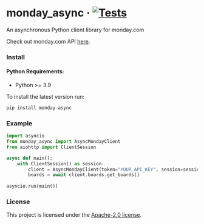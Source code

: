 # monday_async &middot; [![Tests](https://github.com/denyskarmazen/monday-async/actions/workflows/project-tests.yml/badge.svg)](https://github.com/denyskarmazen/monday-async/actions/workflows/project-tests.yml)

An asynchronous Python client library for monday.com

Check out monday.com API [here](https://developer.monday.com/api-reference/).

### Install
#### Python Requirements:
- Python >= 3.9

To install the latest version run:
```bash
pip install monday-async
```

### Example
```python
import asyncio
from monday_async import AsyncMondayClient
from aiohttp import ClientSession

async def main():
    with ClientSession() as session:
        client = AsyncMondayClient(token="YOUR_API_KEY", session=session)
        boards = await client.boards.get_boards()
        
asyncio.run(main())
```

### License
This project is licensed under the [Apache-2.0 license](LICENSE).
